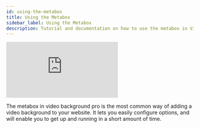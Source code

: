 ```yaml
---
id: using-the-metabox
title: Using the Metabox
sidebar_label: Using the Metabox
description: Tutorial and documentation on how to use the metabox in Video Background Pro
---
```


<div class="responsive-iframe-16-9">
    <iframe src="https://www.youtube.com/embed/99AbNRCvo48" frameborder="0" allow="accelerometer; autoplay; encrypted-media; gyroscope; picture-in-picture" allowfullscreen></iframe>
</div>

The metabox in video background pro is the most common way of adding a video background to your website. It lets you easily configure options, and will enable you to get up and running in a short amount of time.

